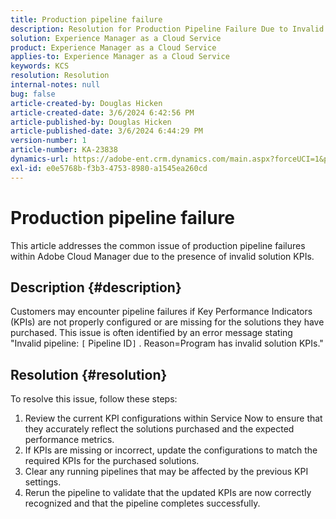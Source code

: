 ```yaml
---
title: Production pipeline failure
description: Resolution for Production Pipeline Failure Due to Invalid Solution KPIs
solution: Experience Manager as a Cloud Service
product: Experience Manager as a Cloud Service
applies-to: Experience Manager as a Cloud Service
keywords: KCS
resolution: Resolution
internal-notes: null
bug: false
article-created-by: Douglas Hicken
article-created-date: 3/6/2024 6:42:56 PM
article-published-by: Douglas Hicken
article-published-date: 3/6/2024 6:44:29 PM
version-number: 1
article-number: KA-23838
dynamics-url: https://adobe-ent.crm.dynamics.com/main.aspx?forceUCI=1&pagetype=entityrecord&etn=knowledgearticle&id=e7810c56-e9db-ee11-904d-6045bd006793
exl-id: e0e5768b-f3b3-4753-8980-a1545ea260cd
---
```

# Production pipeline failure


This article addresses the common issue of production pipeline failures within Adobe Cloud Manager due to the presence of invalid solution KPIs.

## Description {#description}


Customers may encounter pipeline failures if Key Performance Indicators (KPIs) are not properly configured or are missing for the solutions they have purchased. This issue is often identified by an error message stating "Invalid pipeline: `[` Pipeline ID`]` . Reason=Program has invalid solution KPIs."


## Resolution {#resolution}


To resolve this issue, follow these steps:
 1. Review the current KPI configurations within Service Now to ensure that they accurately reflect the solutions purchased and the expected performance metrics.
 2. If KPIs are missing or incorrect, update the configurations to match the required KPIs for the purchased solutions.
 3. Clear any running pipelines that may be affected by the previous KPI settings.
 4. Rerun the pipeline to validate that the updated KPIs are now correctly recognized and that the pipeline completes successfully.
